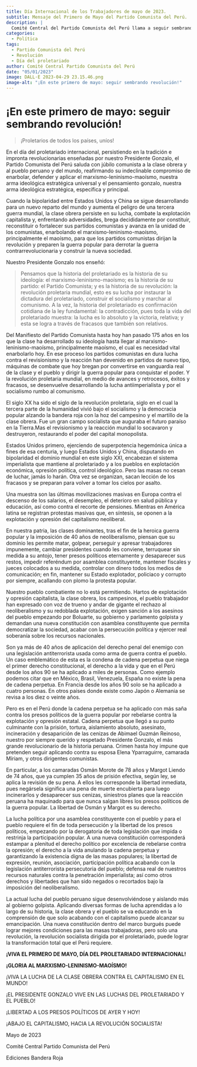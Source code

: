 ```yaml
---
title: Día Internacional de los Trabajadores de mayo de 2023.
subtitle: Mensaje del Primero de Mayo del Partido Comunista del Perú.
description: |
  Comité Central del Partido Comunista del Perú llama a seguir sembrando revolución en el día del proletariado.
categories:
  - Política
tags:
  - Partido Comunista del Perú
  - Revolución
  - Día del proletariado
author: Comité Central Partido Comunista del Perú
date: "05/01/2023"
image: DALL·E 2023-04-29 23.15.46.png
image-alt: "¡En este primero de mayo: seguir sembrando revolución!"
---
```





# ¡En este primero de mayo: seguir sembrando revolución!

> ¡Proletarios de todos los países, uníos!

En el día del proletariado internacional, persistiendo en la
tradición e impronta revolucionarias enseñadas por nuestro
Presidente Gonzalo, el Partido Comunista del Perú saluda con
júbilo comunista a la clase obrera y al pueblo peruano y del
mundo, reafirmando su indeclinable compromiso de enarbolar,
defender y aplicar el marxismo-leninismo-maoísmo, nuestra
arma ideológica estratégica universal y el pensamiento gonzalo,
nuestra arma ideológica estratégica, específica y principal.

Cuando la bipolaridad entre Estados Unidos y China se
sigue desarrollando para un nuevo reparto del mundo y aumenta
el peligro de una tercera guerra mundial, la clase obrera persiste
en su lucha, combate la explotación capitalista y, enfrentando
adversidades, brega decididamente por constituir, reconstituir o
fortalecer sus partidos comunistas y avanza en la unidad de los
comunistas, enarbolando el marxismo-leninismo-maoísmo,
principalmente el maoísmo, para que los partidos comunistas
dirijan la revolución y preparen la guerra popular para derrotar la
guerra contrarrevolucionaria y construir la nueva sociedad.

Nuestro Presidente Gonzalo nos enseñó:

> Pensamos que la historia del proletariado es la historia de su ideología: el marxismo-leninismo-maoísmo; es la historia de su partido: el Partido Comunista; y es la historia de su revolución: la revolución proletaria mundial, esto es su lucha por instaurar la dictadura del proletariado, construir el socialismo y marchar al comunismo. A la vez, la historia del proletariado es confirmación cotidiana de la ley fundamental: la contradicción, pues toda la vida del proletariado muestra: la lucha es lo absoluto y la victoria, relativa; y esta se logra a través de fracasos que también son relativos.

Del Manifiesto del Partido Comunista hasta hoy han pasado
175 años en los que la clase ha desarrollado su ideología hasta
llegar al marxismo-leninismo-maoísmo, principalmente
maoísmo, el cual es necesidad vital enarbolarlo hoy. En ese
proceso los partidos comunistas en dura lucha contra el
revisionismo y la reacción han devenido en partidos de nuevo
tipo, máquinas de combate que hoy bregan por convertirse en
vanguardia real de la clase y el pueblo y dirigir la guerra popular
para conquistar el poder. Y la revolución proletaria mundial, en
medio de avances y retrocesos, éxitos y fracasos, se desenvuelve
desarrollando la lucha antiimperialista y por el socialismo rumbo
al comunismo.

El siglo XX ha sido el siglo de la revolución proletaria, siglo
en el cual la tercera parte de la humanidad vivió bajo el
socialismo y la democracia popular alzando la bandera roja con
la hoz del campesino y el martillo de la clase obrera. Fue un gran
campo socialista que auguraba el futuro paraíso en la Tierra.Mas
el revisionismo y la reacción mundial lo socavaron y destruyeron,
restaurando el poder del capital monopolista.

Estados Unidos primero, ejerciendo de superpotencia
hegemónica única a fines de esa centuria, y luego Estados Unidos
y China, disputando en bipolaridad el dominio mundial en este
siglo XXI, encabezan el sistema imperialista que mantiene al
proletariado y a los pueblos en explotación económica, opresión
política, control ideológico. Pero las masas no cesan de luchar,
jamás lo harán. Otra vez se organizan, sacan lección de los
fracasos y se preparan para volver a tomar los cielos por asalto.

Una muestra son las últimas movilizaciones masivas en
Europa contra el descenso de los salarios, el desempleo, el
deterioro en salud pública y educación, así como contra el
recorte de pensiones. Mientras en América latina se registran
protestas masivas que, en síntesis, se oponen a la explotación y
opresión del capitalismo neoliberal.

En nuestra patria, las clases dominantes, tras el fin de la
heroica guerra popular y la imposición de 40 años de
neoliberalismo, piensan que su dominio les permite matar,
golpear, perseguir y apresar trabajadores impunemente, cambiar
presidentes cuando les conviene, terruquear sin medida a su
antojo, tener presos políticos eternamente y desaparecer sus
restos, impedir referéndum por asamblea constituyente,
mantener fiscales y jueces colocados a su medida, controlar con
dinero todos los medios de comunicación; en fin, mantener su
Estado explotador, policiaco y corrupto por siempre, acallando
con plomo la protesta popular.

Nuestro pueblo combatiente no lo está permitiendo. Hartos
de explotación y opresión capitalista, la clase obrera, los
campesinos, el pueblo trabajador han expresado con voz de
trueno y andar de gigante el rechazo al neoliberalismo y su
redoblada explotación, exigen sanción a los asesinos del pueblo
empezando por Boluarte, su gobierno y parlamento golpista y
demandan una nueva constitución con asamblea constituyente
que permita democratizar la sociedad, acabar con la persecución
política y ejercer real soberanía sobre los recursos nacionales.

Son ya más de 40 años de aplicación del derecho penal del
enemigo con una legislación antiterrorista usada como arma de
guerra contra el pueblo. Un caso emblemático de esta es la
condena de cadena perpetua que niega el primer derecho
constitucional, el derecho a la vida y que en el Perú desde los
años 90 se ha aplicado a miles de personas. Como ejemplo
podemos citar que en México, Brasil, Venezuela, España no existe
la pena de cadena perpetua. En Francia desde los años 90 solo se
ha aplicado a cuatro personas. En otros países donde existe como
Japón o Alemania se revisa a los diez o veinte años.

Pero es en el Perú donde la cadena perpetua se ha aplicado
con más saña contra los presos políticos de la guerra popular por
rebelarse contra la explotación y opresión estatal. Cadena
perpetua que llegó a su punto culminante con la prisión, tortura,
aislamiento absoluto, asesinato, incineración y desaparición de
las cenizas de Abimael Guzmán Reinoso, nuestro por siempre
querido y respetado Presidente Gonzalo, el más grande
revolucionario de la historia peruana. Crimen hasta hoy impune
que pretenden seguir aplicando contra su esposa Elena
Yparraguirre, camarada Míriam, y otros dirigentes comunistas.

En particular, a los camaradas Osmán Morote de 78 años y
Margot Liendo de 74 años, que ya cumplen 35 años de prisión
efectiva, según ley, se aplica la revisión de su pena. A ellos les
corresponde la libertad inmediata, pues negársela significa una
pena de muerte encubierta para luego incinerarlos y desaparecer
sus cenizas, siniestros planes que la reacción peruana ha
maquinado para que nunca salgan libres los presos políticos de la
guerra popular. La libertad de Osmán y Margot es su derecho.

La lucha política por una asamblea constituyente con el
pueblo y para el pueblo requiere el fin de toda persecución y la
libertad de los presos políticos, empezando por la derogatoria de
toda legislación que impida o restrinja la participación popular.
A una nueva constitución corresponderá estampar a plenitud el
derecho político por excelencia de rebelarse contra la opresión;
el derecho a la vida anulando la cadena perpetua y garantizando
la existencia digna de las masas populares; la libertad de
expresión, reunión, asociación, participación política acabando
con la legislación antiterrorista persecutoria del pueblo; defensa
real de nuestros recursos naturales contra la penetración
imperialista; así como otros derechos y libertades que han sido
negados o recortados bajo la imposición del neoliberalismo.

La actual lucha del pueblo peruano sigue desenvolviéndose
y aislando más al gobierno golpista. Aplicando diversas formas
de lucha aprendidas a lo largo de su historia, la clase obrera y el
pueblo se va educando en la comprensión de que solo acabando
con el capitalismo puede alcanzar su emancipación. Una nueva
constitución dentro del marco burgués puede lograr mejores
condiciones para las masas trabajadoras, pero solo una
revolución, la revolución socialista dirigida por el proletariado,
puede lograr la transformación total que el Perú requiere.

**¡VIVA EL PRIMERO DE MAYO, DÍA DEL PROLETARIADO INTERNACIONAL!**

**¡GLORIA AL MARXISMO-LENINISMO-MAOÍSMO!**

¡VIVA LA LUCHA DE LA CLASE OBRERA
CONTRA EL CAPITALISMO EN EL MUNDO!

¡EL PRESIDENTE GONZALO VIVE
EN LAS LUCHAS DEL PROLETARIADO Y EL PUEBLO!

¡LIBERTAD A LOS PRESOS POLÍTICOS DE AYER Y HOY!

¡ABAJO EL CAPITALISMO,
HACIA LA REVOLUCIÓN SOCIALISTA!

Mayo de 2023 

Comité Central Partido Comunista del Perú

Ediciones Bandera Roja
